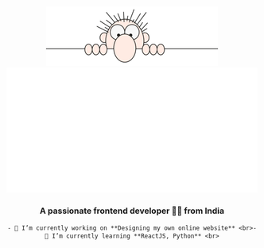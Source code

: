 <div align="center">
<img src="me.png">
<img src="readme.svg">
  <h3 align="center">A passionate frontend developer 👨‍💻 from India</h3>
  
    - 🔭 I’m currently working on **Designing my own online website** <br>- 🌱 I’m currently learning **ReactJS, Python** <br>
    
</div>
  
